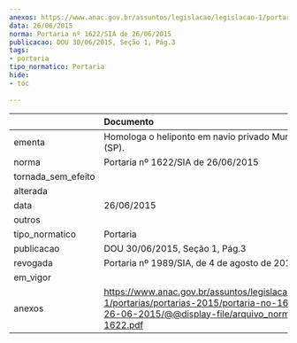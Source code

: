 ```yaml
---
anexos: https://www.anac.gov.br/assuntos/legislacao/legislacao-1/portarias/portarias-2015/portaria-no-1622-sia-de-26-06-2015/@@display-file/arquivo_norma/PA2015-1622.pdf
data: 26/06/2015
norma: Portaria nº 1622/SIA de 26/06/2015
publicacao: DOU 30/06/2015, Seção 1, Pág.3
tags:
- portaria
tipo_normatico: Portaria
hide: 
- toc 
 
---
```


|                    | Documento                                                                                                                                                         |
|:-------------------|:------------------------------------------------------------------------------------------------------------------------------------------------------------------|
| ementa             | Homologa o heliponto em navio privado Munin Explorer (SP).                                                                                                        |
| norma              | Portaria nº 1622/SIA de 26/06/2015                                                                                                                                |
| tornada_sem_efeito |                                                                                                                                                                   |
| alterada           |                                                                                                                                                                   |
| data               | 26/06/2015                                                                                                                                                        |
| outros             |                                                                                                                                                                   |
| tipo_normatico     | Portaria                                                                                                                                                          |
| publicacao         | DOU 30/06/2015, Seção 1, Pág.3                                                                                                                                    |
| revogada           | Portaria nº 1989/SIA, de 4 de agosto de 2016                                                                                                                      |
| em_vigor           |                                                                                                                                                                   |
| anexos             | https://www.anac.gov.br/assuntos/legislacao/legislacao-1/portarias/portarias-2015/portaria-no-1622-sia-de-26-06-2015/@@display-file/arquivo_norma/PA2015-1622.pdf |